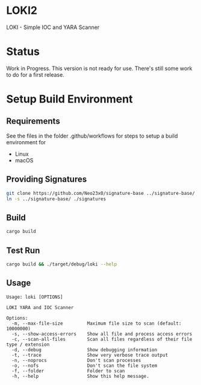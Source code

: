 # LOKI2
LOKI - Simple IOC and YARA Scanner

# Status

Work in Progress. This version is not ready for use. There's still some work to do for a first release. 

# Setup Build Environment

## Requirements

See the files in the folder .github/workflows for steps to setup a build environment for 

- Linux
- macOS

## Providing Signatures 

```bash
git clone https://github.com/Neo23x0/signature-base ../signature-base/
ln -s ../signature-base/ ./signatures
```

## Build

```bash
cargo build
```

## Test Run

```bash
cargo build && ./target/debug/loki --help
```

## Usage

```
Usage: loki [OPTIONS]

LOKI YARA and IOC Scanner

Options:
  -m, --max-file-size         Maximum file size to scan (default: 10000000)
  -s, --show-access-errors    Show all file and process access errors
  -c, --scan-all-files        Scan all files regardless of their file type / extension
  -d, --debug                 Show debugging information
  -t, --trace                 Show very verbose trace output
  -n, --noprocs               Don't scan processes
  -o, --nofs                  Don't scan the file system
  -f, --folder                Folder to scan
  -h, --help                  Show this help message.
```
